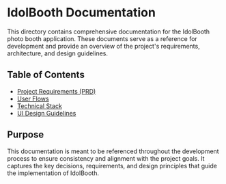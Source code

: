 
# IdolBooth Documentation

This directory contains comprehensive documentation for the IdolBooth photo booth application. These documents serve as a reference for development and provide an overview of the project's requirements, architecture, and design guidelines.

## Table of Contents

- [Project Requirements (PRD)](./prd.md)
- [User Flows](./user-flows.md)
- [Technical Stack](./tech-stack.md)
- [UI Design Guidelines](./ui-design-guidelines.md)

## Purpose

This documentation is meant to be referenced throughout the development process to ensure consistency and alignment with the project goals. It captures the key decisions, requirements, and design principles that guide the implementation of IdolBooth.
